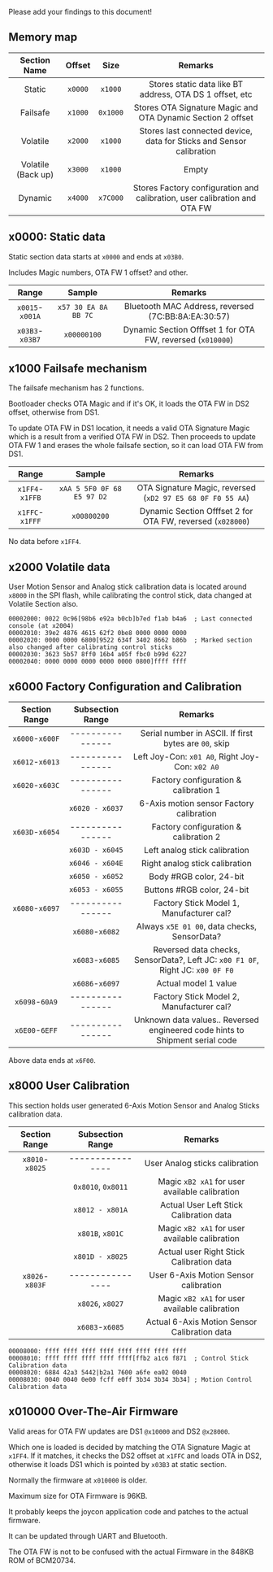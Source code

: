 Please add your findings to this document!

## Memory map

|    Section Name  |        Offset           | Size | Remarks |
|:------------:|:------------------------------:|:-----:|:-----:|
| Static | `x0000` | `x1000` | Stores static data like BT address, OTA DS 1 offset, etc |
| Failsafe | `x1000` | `0x1000` | Stores OTA Signature Magic and OTA Dynamic Section 2 offset |
| Volatile | `x2000` | `x1000` | Stores last connected device, data for Sticks and Sensor calibration |
| Volatile (Back up) | `x3000` | `x1000` | Empty |
| Dynamic | `x4000` | `x7C000` | Stores Factory configuration and calibration, user calibration and OTA FW |

## x0000: Static data

Static section data starts at `x0000` and ends at `x03B0`.

Includes Magic numbers, OTA FW 1 offset? and other. 

|    Range  |        Sample           | Remarks |
|:------------:|:------------------------------:|:-----:|
| `x0015`-`x001A` | `x57 30 EA 8A BB 7C` | Bluetooth MAC Address, reversed (7C:BB:8A:EA:30:57) |
| `x03B3`-`x03B7` | `x00000100` | Dynamic Section Offfset 1 for OTA FW, reversed (`x010000`) |

## x1000 Failsafe mechanism

The failsafe mechanism has 2 functions.

Bootloader checks OTA Magic and if it's OK, it loads the OTA FW in DS2 offset, otherwise from DS1.

To update OTA FW in DS1 location, it needs a valid OTA Signature Magic which is a result from a verified OTA FW in DS2. Then proceeds to update OTA FW 1 and erases the whole failsafe section, so it can load OTA FW from DS1.

|    Range  |        Sample           | Remarks |
|:------------:|:------------------------------:|:-----:|
| `x1FF4`-`x1FFB` | `xAA 5 5F0 0F 68 E5 97 D2` | OTA Signature Magic, reversed (`xD2 97 E5 68 0F F0 55 AA`) |
| `x1FFC`-`x1FFF` | `x00800200` | Dynamic Section Offfset 2 for OTA FW, reversed (`x028000`) |

No data before `x1FF4`.

## x2000 Volatile data

User Motion Sensor and Analog stick calibration data is located around `x8000` in the SPI flash, while calibrating the control stick, data changed at Volatile Section also.

```
00002000: 0022 0c96[98b6 e92a b0cb]b7ed f1ab b4a6  ; Last connected console (at x2004)
00002010: 39e2 4876 4615 62f2 0be8 0000 0000 0000
00002020: 0000 0000 6800[9522 634f 3402 8662 b86b  ; Marked section also changed after calibrating control sticks
00002030: 3623 5b57 8ff0 16b4 a05f fbc0 b99d 6227
00002040: 0000 0000 0000 0000 0000 0800]ffff ffff
```

## x6000 Factory Configuration and Calibration

|  Section Range  |  Subsection Range  | Remarks |
|:------------:|:------------------------------:|:-----:|
| `x6000`-`x600F` | ---------------- | Serial number in ASCII. If first bytes are `00`, skip |
| `x6012`-`x6013` | ---------------- | Left Joy-Con: `x01 A0`, Right Joy-Con: `x02 A0` |
| `x6020`-`x603C` | ---------------- | Factory configuration & calibration 1 |
|  | `x6020 - x6037` | 6-Axis motion sensor Factory calibration |
| `x603D`-`x6054` | ---------------- | Factory configuration & calibration 2 |
|  | `x603D - x6045` | Left analog stick calibration |
|  | `x6046 - x604E` | Right analog stick calibration |
|  | `x6050 - x6052` | Body #RGB color, 24-bit |
|  | `x6053 - x6055` | Buttons #RGB color, 24-bit |
| `x6080`-`x6097` | ---------------- | Factory Stick Model 1, Manufacturer cal? |
|  | `x6080`-`x6082` | Always `x5E 01 00`, data checks, SensorData?|
|  | `x6083`-`x6085` | Reversed data checks, SensorData?, Left JC: `x00 F1 0F`, Right JC: `x00 0F F0` |
|  | `x6086`-`x6097` | Actual model 1 value |
| `x6098`-`60A9` | ---------------- | Factory Stick Model 2, Manufacturer cal? |
| `x6E00`-`6EFF` | ---------------- | Unknown data values.. Reversed engineered code hints to Shipment serial code |

Above data ends at `x6F00`.

## x8000 User Calibration

This section holds user generated 6-Axis Motion Sensor and Analog Sticks calibration data.

|  Section Range  |  Subsection Range  | Remarks |
|:------------:|:------------------------------:|:-----:|
| `x8010`-`x8025` | ---------------- | User Analog sticks calibration |
|  | `0x8010`, `0x8011` | Magic `xB2 xA1` for user available calibration |
|  | `x8012 - x801A` | Actual User Left Stick Calibration data |
|  | `x801B`, `x801C` | Magic `xB2 xA1` for user available calibration |
|  | `x801D - x8025` | Actual user Right Stick Calibration data |
| `x8026`-`x803F` | ---------------- | User 6-Axis Motion Sensor calibration |
|  | `x8026`, `x8027` | Magic `xB2 xA1` for user available calibration |
|  | `x6083`-`x6085` | Actual 6-Axis Motion Sensor Calibration data |

```
00008000: ffff ffff ffff ffff ffff ffff ffff ffff
00008010: ffff ffff ffff ffff ffff[ffb2 a1c6 f871  ; Control Stick Calibration data
00008020: 6884 42a3 5442|b2a1 7600 a6fe ea02 0040
00008030: 0040 0040 0e00 fcff e0ff 3b34 3b34 3b34] ; Motion Control Calibration data
```

## x010000 Over-The-Air Firmware
Valid areas for OTA FW updates are DS1 `@x10000` and DS2 `@x28000`.

Which one is loaded is decided by matching the OTA Signature Magic at `x1FF4`. If it matches, it checks the DS2 offset at `x1FFC` and loads OTA in DS2, otherwise it loads DS1 which is pointed by `x03B3` at static section.

Normally the firmware at `x010000` is older.

Maximum size for OTA Firmware is 96KB.

It probably keeps the joycon application code and patches to the actual firmware.

It can be updated through UART and Bluetooth.

The OTA FW is not to be confused with the actual Firmware in the 848KB ROM of BCM20734.
